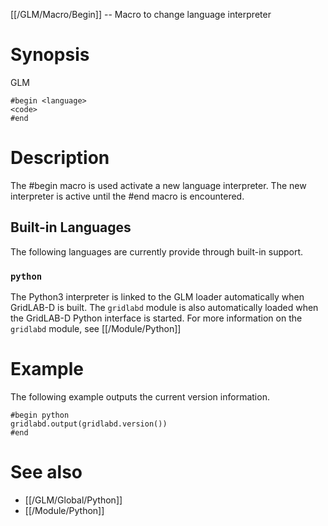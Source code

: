 [[/GLM/Macro/Begin]] -- Macro to change language interpreter

# Synopsis
GLM
~~~
#begin <language>
<code>
#end
~~~

# Description

The #begin macro is used activate a new language interpreter. The new interpreter is active until the #end macro is encountered. 

## Built-in Languages

The following languages are currently provide through built-in support.

### `python`

The Python3 interpreter is linked to the GLM loader automatically when GridLAB-D is built.  The `gridlabd` module is also automatically loaded when the GridLAB-D Python interface is started.  For more information on the `gridlabd` module, see [[/Module/Python]]

# Example

The following example outputs the current version information.
~~~
#begin python
gridlabd.output(gridlabd.version())
#end
~~~

# See also
* [[/GLM/Global/Python]]
* [[/Module/Python]]
